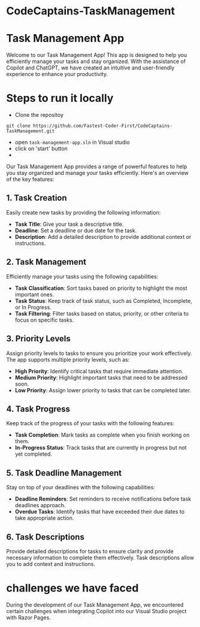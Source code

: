 # CodeCaptains-TaskManagement
# Task Management App
Welcome to our Task Management App! This app is designed to help you efficiently manage your tasks and stay organized. With the assistance of Copilot and ChatGPT, we have created an intuitive and user-friendly experience to enhance your productivity.

# Steps to run it locally 
- Clone the repositoy 
```
git clone https://github.com/Fastest-Coder-First/CodeCaptains-TaskManagement.git
```
-  open `task-management-app.sln` in Visual studio
- click on 'start' button
- 
Our Task Management App provides a range of powerful features to help you stay organized and manage your tasks efficiently. Here's an overview of the key features:

## 1. Task Creation

Easily create new tasks by providing the following information:

- **Task Title**: Give your task a descriptive title.
- **Deadline**: Set a deadline or due date for the task.
- **Description**: Add a detailed description to provide additional context or instructions.

## 2. Task Management

Efficiently manage your tasks using the following capabilities:

- **Task Classification**: Sort tasks based on priority to highlight the most important ones.
- **Task Status**: Keep track of task status, such as Completed, Incomplete, or In Progress.
- **Task Filtering**: Filter tasks based on status, priority, or other criteria to focus on specific tasks.

## 3. Priority Levels

Assign priority levels to tasks to ensure you prioritize your work effectively. The app supports multiple priority levels, such as:

- **High Priority**: Identify critical tasks that require immediate attention.
- **Medium Priority**: Highlight important tasks that need to be addressed soon.
- **Low Priority**: Assign lower priority to tasks that can be completed later.

## 4. Task Progress

Keep track of the progress of your tasks with the following features:

- **Task Completion**: Mark tasks as complete when you finish working on them.
- **In-Progress Status**: Track tasks that are currently in progress but not yet completed.

## 5. Task Deadline Management

Stay on top of your deadlines with the following capabilities:

- **Deadline Reminders**: Set reminders to receive notifications before task deadlines approach.
- **Overdue Tasks**: Identify tasks that have exceeded their due dates to take appropriate action.

## 6. Task Descriptions

Provide detailed descriptions for tasks to ensure clarity and provide necessary information to complete them effectively. Task descriptions allow you to add context and instructions.




# challenges we have faced 
During the development of our Task Management App, we encountered certain challenges when integrating Copilot into our Visual Studio project with Razor Pages.
